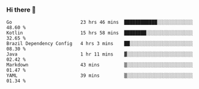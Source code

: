 ### Hi there 👋

<!--
**yeya24/yeya24** is a ✨ _special_ ✨ repository because its `README.md` (this file) appears on your GitHub profile.

Here are some ideas to get you started:

- 🔭 I’m currently working on ...
- 🌱 I’m currently learning ...
- 👯 I’m looking to collaborate on ...
- 🤔 I’m looking for help with ...
- 💬 Ask me about ...
- 📫 How to reach me: ...
- 😄 Pronouns: ...
- ⚡ Fun fact: ...
-->

<!--START_SECTION:waka-->

```text
Go                         23 hrs 46 mins  ████████████░░░░░░░░░░░░░   48.60 %
Kotlin                     15 hrs 58 mins  ████████░░░░░░░░░░░░░░░░░   32.65 %
Brazil Dependency Config   4 hrs 3 mins    ██░░░░░░░░░░░░░░░░░░░░░░░   08.30 %
Java                       1 hr 11 mins    ▓░░░░░░░░░░░░░░░░░░░░░░░░   02.42 %
Markdown                   43 mins         ▒░░░░░░░░░░░░░░░░░░░░░░░░   01.47 %
YAML                       39 mins         ▒░░░░░░░░░░░░░░░░░░░░░░░░   01.34 %
```

<!--END_SECTION:waka-->
